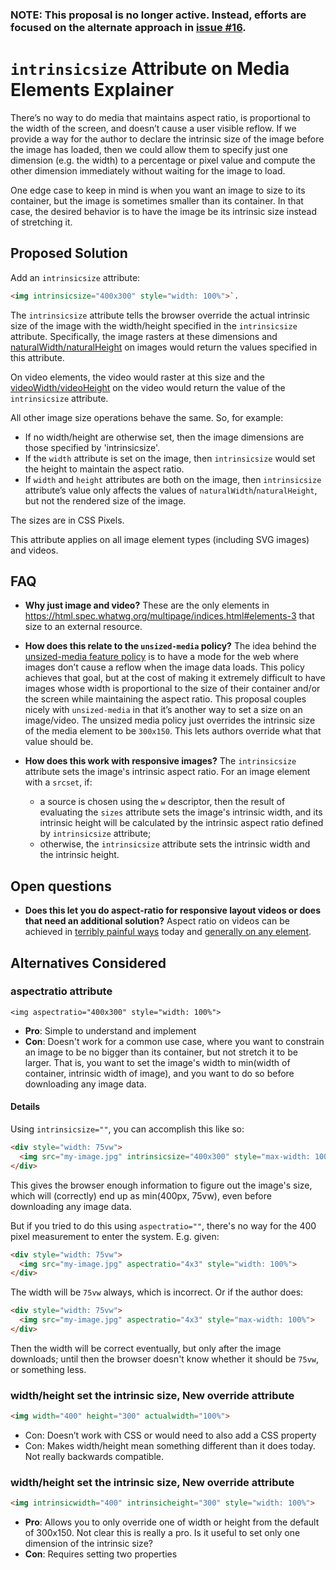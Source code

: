 ### **NOTE**: This proposal is no longer active. Instead, efforts are focused on the alternate approach in [issue #16](https://github.com/WICG/intrinsicsize-attribute/issues/16#issuecomment-503245998).

# `intrinsicsize` Attribute on Media Elements Explainer

There’s no way to do media that maintains aspect ratio, is proportional to the width of the screen, and doesn’t cause a user visible reflow. If we provide a way for the author to declare the intrinsic size of the image before the image has loaded, then we could allow them to specify just one dimension (e.g. the width) to a percentage or pixel value and compute the other dimension immediately without waiting for the image to load.

One edge case to keep in mind is when you want an image to size to its container, but the image is sometimes smaller than its container. In that case, the desired behavior is to have the image be its intrinsic size instead of stretching it.

## Proposed Solution
Add an `intrinsicsize` attribute: 

```HTML
<img intrinsicsize="400x300" style="width: 100%">`.
```

The `intrinsicsize` attribute tells the browser override the actual intrinsic size of the image with the width/height specified in the `intrinsicsize` attribute. Specifically, the image rasters at these dimensions and [naturalWidth/naturalHeight](https://html.spec.whatwg.org/multipage/embedded-content.html#dom-img-naturalwidth) on images would return the values specified in this attribute. 

On video elements, the video would raster at this size and the [videoWidth/videoHeight](https://html.spec.whatwg.org/multipage/media.html#dom-video-videowidth) on the video would return the value of the `intrinsicsize` attribute.

All other image size operations behave the same. So, for example:

* If no width/height are otherwise set, then the image dimensions are those specified by 'intrinsicsize'.
* If the `width` attribute is set on the image, then `intrinsicsize` would set the height to maintain the aspect ratio.
* If `width` and `height` attributes are both on the image, then `intrinsicsize` attribute’s value only affects the values of `naturalWidth`/`naturalHeight`, but not the rendered size of the image.

The sizes are in CSS Pixels.

This attribute applies on all image element types (including SVG images) and videos.

## FAQ
* **Why just image and video?** These are the only elements in https://html.spec.whatwg.org/multipage/indices.html#elements-3 that size to an external resource.

* **How does this relate to the `unsized-media` policy?** The idea behind the [unsized-media feature policy](https://github.com/WICG/feature-policy/issues/127) is to have a mode for the web where images don’t cause a reflow when the image data loads. This policy achieves that goal, but at the cost of making it extremely difficult to have images whose width is proportional to the size of their container and/or the screen while maintaining the aspect ratio. This proposal couples nicely with `unsized-media` in that it’s another way to set a size on an image/video. The unsized media policy just overrides the intrinsic size of the media element to be `300x150`. This lets authors override what that value should be.

* **How does this work with responsive images?** The `intrinsicsize` attribute sets the image's intrinsic aspect ratio. For an image element with a `srcset`, if:
    + a source is chosen using the `w` descriptor, then the result of evaluating the `sizes` attribute sets the image's intrinsic width, and its intrinsic height will be calculated by the intrinsic aspect ratio defined by `intrinsicsize` attribute;
    + otherwise, the `intrinsicsize` attribute sets the intrinsic width and the intrinsic height.

## Open questions
* **Does this let you do aspect-ratio for responsive layout videos or does that need an additional solution?** Aspect ratio on videos can be achieved in [terribly painful ways](https://alistapart.com/article/creating-intrinsic-ratios-for-video) today and [generally on any element](https://css-tricks.com/aspect-ratio-boxes/).

## Alternatives Considered

### aspectratio attribute
`<img aspectratio="400x300" style="width: 100%">`

* **Pro**: Simple to understand and implement
* **Con**:  Doesn't work for a common use case, where you want to constrain an image to be no bigger than its container, but not stretch it to be larger. That is, you want to set the image's width to min(width of container, intrinsic width of image), and you want to do so before downloading any image data.

#### Details
Using `intrinsicsize=""`, you can accomplish this like so:

```html
<div style="width: 75vw">
  <img src="my-image.jpg" intrinsicsize="400x300" style="max-width: 100%">
</div>
```

This gives the browser enough information to figure out the image's size, which will (correctly) end up as min(400px, 75vw), even before downloading any image data.

But if you tried to do this using `aspectratio=""`, there's no way for the 400 pixel measurement to enter the system. E.g. given:

```html
<div style="width: 75vw">
  <img src="my-image.jpg" aspectratio="4x3" style="width: 100%">
</div>
```

The width will be `75vw` always, which is incorrect. Or if the author does:

```html
<div style="width: 75vw">
  <img src="my-image.jpg" aspectratio="4x3" style="max-width: 100%">
</div>
```

Then the width will be correct eventually, but only after the image downloads; until then the browser doesn't know whether it should be `75vw`, or something less.

### width/height set the intrinsic size, New override attribute

```html
<img width="400" height="300" actualwidth="100%">
```

* Con: Doesn’t work with CSS or would need to also add a CSS property
* Con: Makes width/height mean something different than it does today. Not really backwards compatible.

### width/height set the intrinsic size, New override attribute

```html
<img intrinsicwidth="400" intrinsicheight="300" style="width: 100%">
```

* **Pro**: Allows you to only override one of width or height from the default of 300x150. Not clear this is really a pro. Is it useful to set only one dimension of the intrinsic size?
* **Con**: Requires setting two properties
